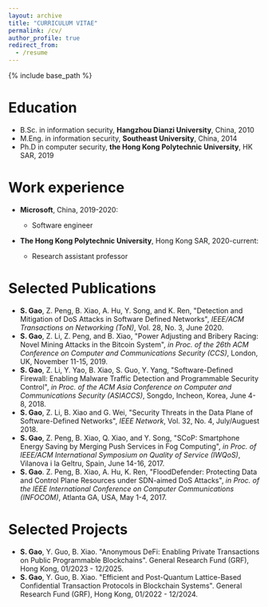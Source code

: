 ```yaml
---
layout: archive
title: "CURRICULUM VITAE"
permalink: /cv/
author_profile: true
redirect_from:
  - /resume
---
```


{% include base_path %}

Education
======
* B.Sc. in information security, **Hangzhou Dianzi University**, China, 2010
* M.Eng. in information security, **Southeast University**, China, 2014
* Ph.D in computer security, **the Hong Kong Polytechnic University**, HK SAR, 2019

Work experience
======
* **Microsoft**, China, 2019-2020: 
  * Software engineer

* **The Hong Kong Polytechnic University**, Hong Kong SAR, 2020-current: 
  * Research assistant professor

Selected Publications
======
- **S. Gao**, Z. Peng, B. Xiao, A. Hu, Y. Song, and K. Ren, "Detection and Mitigation of DoS Attacks in Software Defined Networks", _IEEE/ACM Transactions on Networking (ToN)_, Vol. 28, No. 3, June 2020.
- **S. Gao**, Z. Li, Z. Peng, and B. Xiao, "Power Adjusting and Bribery Racing: Novel Mining Attacks in the Bitcoin System", _in Proc. of the 26th ACM Conference on Computer and Communications Security (CCS)_, London, UK, November 11-15, 2019.
- **S. Gao**, Z. Li, Y. Yao, B. Xiao, S. Guo, Y. Yang, "Software-Defined Firewall: Enabling Malware Traffic Detection and Programmable Security Control", _in Proc. of the ACM Asia Conference on Computer and Communications Security (ASIACCS)_, Songdo, Incheon, Korea, June 4-8, 2018.
- **S. Gao**, Z. Li, B. Xiao and G. Wei, "Security Threats in the Data Plane of Software-Defined Networks", _IEEE Network_, Vol. 32, No. 4, July/Auguest 2018.
- **S. Gao**, Z. Peng, B. Xiao, Q. Xiao, and Y. Song, "SCoP: Smartphone Energy Saving by Merging Push Services in Fog Computing", _in Proc. of IEEE/ACM International Symposium on Quality of Service (IWQoS)_, Vilanova i la Geltru, Spain, June 14-16, 2017.
- **S. Gao**. Z. Peng, B. Xiao, A. Hu, K. Ren, "FloodDefender: Protecting Data and Control Plane Resources under SDN-aimed DoS Attacks", _in Proc. of the IEEE International Conference on Computer Communications (INFOCOM)_, Atlanta GA, USA, May 1-4, 2017.

Selected Projects
======
- **S. Gao**, Y. Guo, B. Xiao. "Anonymous DeFi: Enabling Private Transactions on Public Programmable Blockchains". General Research Fund (GRF), Hong Kong, 01/2023 - 12/2025.
- **S. Gao**, Y. Guo, B. Xiao. "Efficient and Post-Quantum Lattice-Based Confidential Transaction Protocols in Blockchain Systems". General Research Fund (GRF), Hong Kong, 01/2022 - 12/2024.